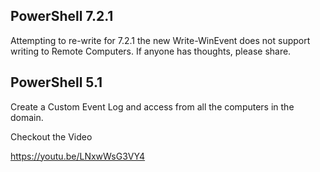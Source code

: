 ## PowerShell 7.2.1
Attempting to re-write for 7.2.1 the new Write-WinEvent does not support writing to Remote Computers. 
If anyone has thoughts, please share. 

## PowerShell 5.1
Create a Custom Event Log and access from all the computers in the domain. 

Checkout the Video

https://youtu.be/LNxwWsG3VY4
